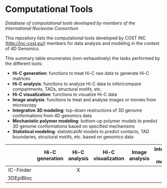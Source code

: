 # Computational Tools
*Database of computational tools developed by members of the International Nucleome Consortium*

This repository lists the computational tools developed by COST INC (http://inc-cost.eu/) members for data analysis and modeling in the context of 4D Genomics.

This summary table enumerates (non-exhaustively) the tasks performed by the different tools:
- **Hi-C generation**: functions to treat Hi-C raw data to generate Hi-C matrices
- **Hi-C analysis**: functions to analyze Hi-C data to infer/compare compartments, TADs, structural motifs, etc.
- **Hi-C visualization**: functions to visualize Hi-C data 
- **Image analysis**: functions to treat and analyse images or movies from microscopy
- **Integrative 3D modeling**: top-down restructions of 3D genome conformations from 4D genomics data 
- **Mechanistic polymer modeling**: bottom-up polymer models to predict 3D genome conformations based on specified mechanisms 
- **Statistical modeling**: statistical/AI models to predict contacts, TAD boundaries, structural motifs, etc. based on genomics data


|   | Hi-C generation | Hi-C analysis | Hi-C visualization | Image analysis | Integrative 3D modeling | Mechanistic polymer modeling | Statistical modeling |
| :---------: | :----: |:----: |:----: |:----: |:----: |:----: |:----: |
| IC-Finder  |   | X | | | | | |
| 3DEpiBloc |  |  | | | | X| |

